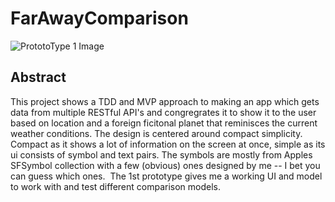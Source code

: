 #  FarAwayComparison

![PrototoType 1 Image](Documentation/Resources/ProtoType1Image.png)

## Abstract

This project shows a TDD and MVP approach to making an app which gets data from multiple RESTful API's and congregrates it to show it to the user based on location and a foreign ficitonal planet that reminisces the current weather conditions.
The design is centered around compact simplicity. Compact as it shows a lot of information on the screen at once, simple as its ui consists of symbol and text pairs. The symbols are mostly from Apples SFSymbol collection with a few (obvious) ones designed by me -- I bet you can guess which ones.
 The 1st prototype gives me a working UI and model to work with and test different comparison models.

